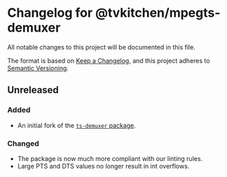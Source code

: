 # Changelog for @tvkitchen/mpegts-demuxer

All notable changes to this project will be documented in this file.

The format is based on [Keep a Changelog](https://keepachangelog.com/en/1.0.0/),
and this project adheres to [Semantic Versioning](https://semver.org/spec/v2.0.0.html).

## Unreleased
### Added
- An initial fork of the [`ts-demuxer` package](https://www.npmjs.com/package/ts-demuxer).

### Changed
- The package is now much more compliant with our linting rules.
- Large PTS and DTS values no longer result in int overflows.
